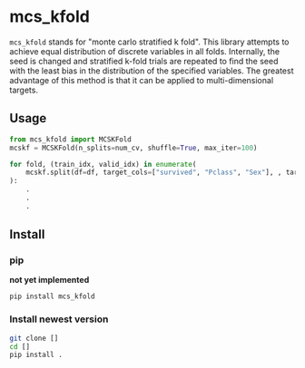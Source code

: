 # mcs_kfold

`mcs_kfold` stands for "monte carlo stratified k fold". This library attempts to achieve equal distribution of discrete variables in all folds.
Internally, the seed is changed and stratified k-fold trials are repeated to find the seed with the least bias in the distribution of the specified variables. The greatest advantage of this method is that it can be applied to multi-dimensional targets.

## Usage

```python
from mcs_kfold import MCSKFold
mcskf = MCSKFold(n_splits=num_cv, shuffle=True, max_iter=100)

for fold, (train_idx, valid_idx) in enumerate(
    mcskf.split(df=df, target_cols=["survived", "Pclass", "Sex"], , target_cols_cat_num=[2, 3, 2])
):
    .
    .
    .


```

## Install

### pip

**not yet implemented**

`pip install mcs_kfold`

### Install newest version

```sh
git clone []
cd []
pip install .
```
